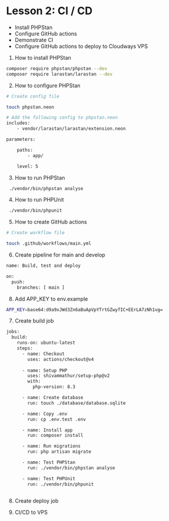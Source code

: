 
# Lesson 2: CI / CD

- Install PHPStan
- Configure GitHub actions
- Demonstrate CI
- Configure GitHub actions to deploy to Cloudways VPS

1. How to install PHPStan

```bash
composer require phpstan/phpstan --dev
composer require larastan/larastan --dev
```

2. How to configure PHPStan

```bash
# Create config file

touch phpstan.neon

# Add the following config to phpstan.neon
includes:
    - vendor/larastan/larastan/extension.neon

parameters:

    paths:
        - app/

    level: 5

```

3. How to run PHPStan

```bash
 ./vendor/bin/phpstan analyse    
```


4. How to run PHPUnit

```bash
 ./vendor/bin/phpunit    
```


5. How to create GitHub actions

```bash
# Create workflow file

touch .github/workflows/main.yml

```

6. Create pipeline for main and develop

```bash
name: Build, test and deploy

on:
  push:
    branches: [ main ]
```

8. Add APP_KEY to env.example
```bash
APP_KEY=base64:d9a9xJWd3Zn6aBuApVpYTrtGZwyfIC+EErLA7zNh1vg=
```

7. Create build job
```bash
jobs:
  build:
    runs-on: ubuntu-latest
    steps:
      - name: Checkout
        uses: actions/checkout@v4
        
      - name: Setup PHP
        uses: shivammathur/setup-php@v2
        with:
          php-version: 8.3

      - name: Create database
        run: touch ./database/database.sqlite

      - name: Copy .env
        run: cp .env.test .env

      - name: Install app
        run: composer install

      - name: Run migrations
        run: php artisan migrate

      - name: Test PHPStan
        run: ./vendor/bin/phpstan analyse

      - name: Test PHPUnit
        run: ./vendor/bin/phpunit



```

8. Create deploy job


6. CI/CD to VPS